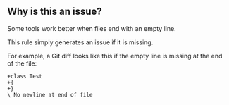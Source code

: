 ## Why is this an issue?

Some tools work better when files end with an empty line.

This rule simply generates an issue if it is missing.

For example, a Git diff looks like this if the empty line is missing at the end of the file:

    +class Test
    +{
    +}
    \ No newline at end of file
